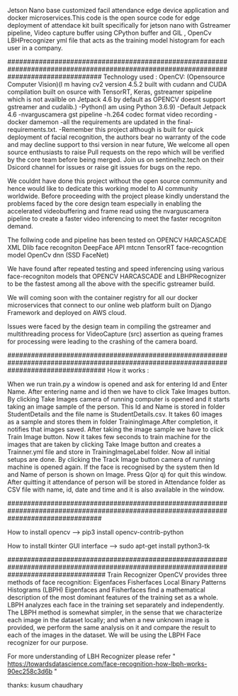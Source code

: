 Jetson Nano base customized facil attendance edge device application and docker microservices.This code is the open source code for edge deployment of attendace kit built specifically for jetson nano with Gstreamer pipeline, Video capture buffer using CPython buffer and GIL , OpenCv LBHPrecognizer yml file that acts as the training model histogram for each user in a company.



########################################################################################################################################
Technology used :
OpenCV: (Opensource Computer Vision)(I m having cv2 version 4.5.2 built with cudann and CUDA compilation built on osurce with TensorRT, Keras, gstreamer spipeline which is  not availble on Jetpack 4.6 by default as OPENCV doesnt support gstreamer and cudalib.)
-Python(I am using Python 3.6.9)
-Default Jetpack 4.6
-nvarguscamera gst pipeline 
-h.264 codec format video recording 
-docker damemon
-all the requirements are updated in the final-requirements.txt.
-Remember this project although is built for quick deployment of facial recognition, the authors bear no warranty of the code and may decline support to thsi version in near future, We welcome all open source enthusiasts to raise Pull requests on the repo which will be verified by the core team before being merged. Join us on sentinelhz.tech on their Dsicord channel for issues or raise git issues for bugs on the repo.

We couldnt have done this project without the open source community and hence would like to dedicate this working model to AI community worldwide.
Before proceeding with the project please kindly understand the problems faced by the core design team  especially in enabling the accelerated videobuffering and frame read using the nvarguscamera pipeline to create a faster video inferencing to meet the faster recogniton demand.

The follwing code and pipeline has been tested on 
OPENCV HARCASCADE XML
Dlib face recogniton
DeepFace API 
mtcnn TensorRT face-recogntion model
OpenCv dnn (SSD FaceNet)

We have found after repeated testing and speed inferencing using various face-recogniton models that OPENCV HARCASCADE and LBHPRecognizer to be the fastest among all the above with the specific gstreamer build.

We will coming soon with the container registry for all our docker microservices that connect to our online web platform built on Django Framework and deployed on AWS cloud.

Issues were faced by the design team in compiling the gstreamer and multithreading process for VideoCapture (src) assertion as queing frames for processing were leading to the crashing of the camera board.



#########################################################################################################################################
How it works :

When we run train.py a window is opened and ask for entering Id and Enter Name. After entering name and id then we have to click Take Images button. By clicking Take Images camera of running computer is opened and it starts taking an image sample of the person. This Id and Name is stored in folder StudentDetails and the file name is StudentDetails.csv. It takes 60 images as a sample and stores them in folder TrainingImage.After completion, it notifies that images saved.
After taking the image sample we have to click Train Image button. Now it takes few seconds to train machine for the images that are taken by clicking Take Image button and creates a Trainner.yml file and store in TrainingImageLabel folder.
Now all initial setups are done. By clicking the Track Image button camera of running machine is opened again. If the face is recognised by the system then Id and Name of person is shown on Image. Press Q(or q) for quit this window. After quitting it attendance of person will be stored in Attendance folder as CSV file with name, id, date and time and it is also available in the window.


########################################################################################################################################

How to install opencv
 -->   pip3 install opencv-contrib-python


How to install tkinter GUI interface
 --> sudo apt-get install python3-tk

#########################################################################################################################################
Train Recognizer
OpenCV provides three methods of face recognition:
Eigenfaces
Fisherfaces
Local Binary Patterns Histograms (LBPH)
Eigenfaces and Fisherfaces find a mathematical description of the most dominant features of the training set as a whole. LBPH analyzes each face in the training set separately and independently. The LBPH method is somewhat simpler, in the sense that we characterize each image in the dataset locally; and when a new unknown image is provided, we perform the same analysis on it and compare the result to each of the images in the dataset. We will be using the LBPH Face recognizer for our purpose.


For more understanding of LBH Recognizer please  refer " https://towardsdatascience.com/face-recognition-how-lbph-works-90ec258c3d6b "

thanks:
kusum chaudhary

